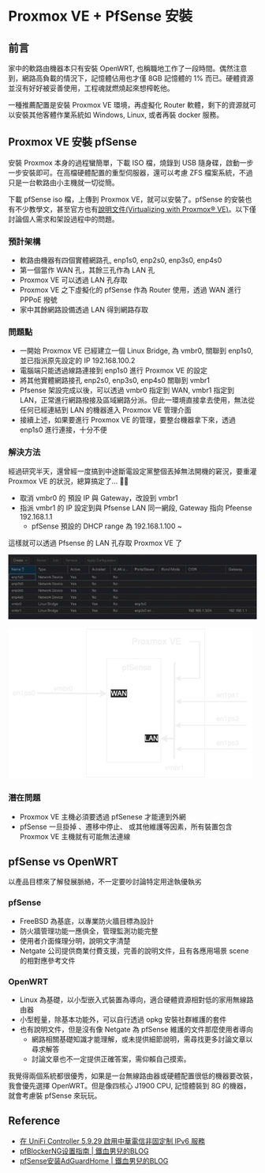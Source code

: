# Proxmox VE + PfSense 安裝


## 前言

家中的軟路由機器本只有安裝 OpenWRT, 也稱職地工作了一段時間。偶然注意到，網路高負載的情況下，記憶體佔用也才僅 8GB 記憶體的 1% 而已。硬體資源並沒有好好被妥善使用，工程魂就燃燒起來想榨乾他。

一種推薦配置是安裝 Proxmox VE 環境，再虛擬化 Router 軟體，剩下的資源就可以安裝其他客體作業系統如 Windows, Linux, 或者再裝 docker 服務。

## Proxmox VE 安裝 pfSense

安裝 Proxmox 本身的過程蠻簡單，下載 ISO 檔，燒錄到 USB 隨身碟，啟動一步一步安裝即可。在高檔硬體配置的重型伺服器，還可以考慮 ZFS 檔案系統，不過只是一台軟路由小主機就一切從簡。

下載 pfSense iso 檔，上傳到 Proxmox VE，就可以安裝了。pfSense 的安裝也有不少教學文，甚至官方也有[說明文件(Virtualizing with Proxmox® VE)](https://docs.netgate.com/pfsense/en/latest/recipes/virtualize-proxmox-ve.html)。以下僅討論個人需求和架設過程中的問題。

### 預計架構

- 軟路由機器有四個實體網路孔, enp1s0, enp2s0, enp3s0, enp4s0
- 第一個當作 WAN 孔，其餘三孔作為 LAN 孔
- Proxmox VE 可以透過 LAN 孔存取
- Proxmox VE 之下虛擬化的 pfSense 作為 Router 使用，透過 WAN 進行 PPPoE 撥號
- 家中其餘網路設備透過 LAN 得到網路存取

### 問題點

- 一開始 Proxmox VE 已經建立一個 Linux Bridge, 為 vmbr0, 關聯到 enp1s0, 並已指派原先設定的 IP 192.168.100.2
- 電腦端只能透過線路連接到 enp1s0 進行 Proxmox VE 的設定
- 將其他實體網路接孔 enp2s0, enp3s0, enp4s0 關聯到 vmbr1
- Pfsense 架設完成以後，可以透過 vmbr0 指定到 WAN, vmbr1 指定到 LAN，正常進行網路撥接及區域網路分派。但此一環境直接拿去使用，無法從任何已經連結到 LAN 的機器進入 Proxmox VE 管理介面
- 接續上述，如果要進行 Proxmox VE 的管理，要整台機器拿下來，透過 enp1s0 進行連接，十分不便

### 解決方法

經過研究半天，還曾經一度搞到中途斷電設定黨整個丟掉無法開機的窘況，要重灌 Proxmox VE 的狀況，總算搞定了… 🤷‍♂️

- 取消 vmbr0 的 預設 IP 與 Gateway，改設到 vmbr1
- 指派 vmbr1 的 IP 設定到與 Pfsense LAN 同一網段, Gateway 指向 Pfeense 192.168.1.1
	- pfSense 預設的 DHCP range 為 192.168.1.100 ~

這樣就可以透過 Pfsense 的 LAN 孔存取 Proxmox VE 了

![](/images/ProxmoxVE_network.png)

![](/images/Proxmox.drawio.png)

### 潛在問題

- Proxmox VE 主機必須要透過 pfSenese 才能連到外網
- pfSense 一旦掛掉 、遷移中停止、 或其他維護等因素，所有裝置包含 Proxmox VE 主機就有可能無法連線

## pfSense vs OpenWRT

以產品目標來了解發展脈絡，不一定要吵討論特定用途執優執劣

### pfSense

- FreeBSD 為基底，以專業防火牆目標為設計
- 防火牆管理功能一應俱全，管理監測功能完整
- 使用者介面條理分明，說明文字清楚
- Netgate 公司提供商業付費支援，完善的說明文件，且有各應用場景 scene 的相對應參考文件

### OpenWRT

- Linux 為基礎，以小型嵌入式裝置為導向，適合硬體資源相對低的家用無線路由器
- 小型輕量，除基本功能外，可以自行透過 opkg 安裝社群維護的套件
- 也有說明文件，但是沒有像 Netgate 為 pfSense 維護的文件那麼使用者導向
	- 網路相關基礎知識才能理解，或未提供細節說明，需尋找更多討論文章以尋求解答
	- 討論文章也不一定提供正確答案，需仰賴自己摸索。

我覺得兩個系統都很優秀，如果是一台無線路由器或硬體配置很低的機器要改裝，我會優先選擇 OpenWRT。但是像四核心 J1900 CPU, 記憶體裝到 8G 的機器，就會考慮裝 pfSense 來玩玩。

## Reference

- [在 UniFi Controller 5.9.29 啟用中華電信非固定制 IPv6 服務](https://www.jkg.tw/p1464/)
- [pfBlockerNG设置指南 | 鐵血男兒的BLOG](https://pfschina.org/wp/?p=6505#IPv4%E6%8A%91%E5%88%B6%E5%88%97%E8%A1%A8)
- [pfSense安装AdGuardHome | 鐵血男兒的BLOG](https://pfschina.org/wp/?p=6686)

